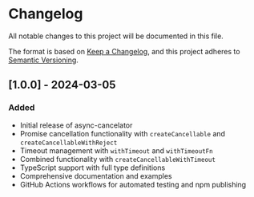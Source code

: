 # Changelog

All notable changes to this project will be documented in this file.

The format is based on [Keep a Changelog](https://keepachangelog.com/en/1.0.0/),
and this project adheres to [Semantic Versioning](https://semver.org/spec/v2.0.0.html).

## [1.0.0] - 2024-03-05

### Added
- Initial release of async-cancelator
- Promise cancellation functionality with `createCancellable` and `createCancellableWithReject`
- Timeout management with `withTimeout` and `withTimeoutFn`
- Combined functionality with `createCancellableWithTimeout`
- TypeScript support with full type definitions
- Comprehensive documentation and examples
- GitHub Actions workflows for automated testing and npm publishing 